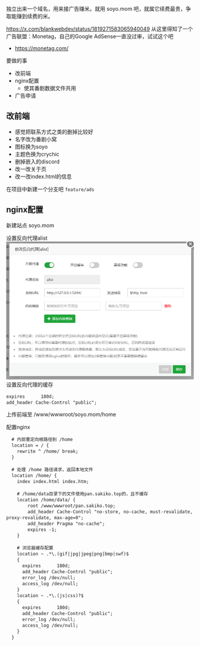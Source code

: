 独立出来一个域名，用来接广告赚米。就用 soyo.mom 吧，就属它续费最贵，争取能赚到续费的米。

https://x.com/blankwebdev/status/1819271583065940049 从这里得知了一个广告联盟：Monetag，自己的Google AdSense一直没过审，试试这个吧
- https://monetag.com/

要做的事
- 改前端
- nginx配置
	- 使其番剧数据文件共用
- 广告申请

## 改前端
- 感觉把联系方式之类的删掉比较好
- 名字改为番剧小窝
- 图标换为soyo
- 主题色换为crychic
- 删掉嵌入的discord
- 改一改关于页
- 改一改index.html的信息

在项目中新建一个分支吧 `feature/ads`

## nginx配置
新建站点 soyo.mom

设置反向代理alist
![](assets/Pasted%20image%2020240803183422.png)
设置反向代理的缓存
```
expires      180d;
add_header Cache-Control "public";
```

上传前端至 /www/wwwroot/soyo.mom/home

配置nginx
```nginx
  # 内部重定向根路径到 /home
  location = / {
    rewrite ^ /home/ break;
  }
  
  # 处理 /home 路径请求，返回本地文件 
  location /home/ { 
  	index index.html index.htm; 
  	
  	# /home/data目录下的文件使用pan.sakiko.top的，且不缓存
  	location /home/data/ {
	  	root /www/wwwroot/pan.sakiko.top;
  		add_header Cache-Control "no-store, no-cache, must-revalidate, proxy-revalidate, max-age=0";
  		add_header Pragma "no-cache";
  		expires -1;
  	}
  	
  	# 浏览器缓存配置
  	location ~ .*\.(gif|jpg|jpeg|png|bmp|swf)$
    {
      expires      180d;
      add_header Cache-Control "public";
      error_log /dev/null;
      access_log /dev/null;
    }
    location ~ .*\.(js|css)?$
    {
      expires      180d;
      add_header Cache-Control "public";
      error_log /dev/null;
      access_log /dev/null;
    }
  }
```


